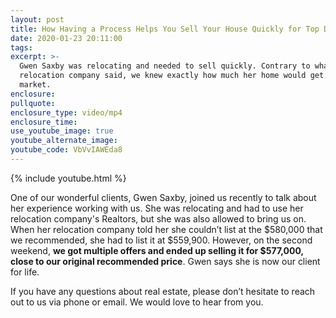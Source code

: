 ```yaml
---
layout: post
title: How Having a Process Helps You Sell Your House Quickly for Top Dollar
date: 2020-01-23 20:11:00
tags:
excerpt: >-
  Gwen Saxby was relocating and needed to sell quickly. Contrary to what her
  relocation company said, we knew exactly how much her home would get on the
  market.
enclosure:
pullquote:
enclosure_type: video/mp4
enclosure_time:
use_youtube_image: true
youtube_alternate_image:
youtube_code: VbVvIAWEda8
---
```


{% include youtube.html %}

One of our wonderful clients, Gwen Saxby, joined us recently to talk about her experience working with us. She was relocating and had to use her relocation company's Realtors, but she was also allowed to bring us on. When her relocation company told her she couldn’t list at the $580,000 that we recommended, she had to list it at $559,900. However, on the second weekend, **we got multiple offers and ended up selling it for $577,000, close to our original recommended price**. Gwen says she is now our client for life.&nbsp;

If you have any questions about real estate, please don’t hesitate to reach out to us via phone or email. We would love to hear from you.